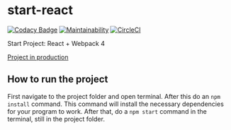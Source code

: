 # start-react

[![Codacy Badge](https://api.codacy.com/project/badge/Grade/4fda8f2199e0424b9f140ae79a8b7fde)](https://www.codacy.com/app/mensones-1/start-react?utm_source=github.com&utm_medium=referral&utm_content=mensonones/start-react&utm_campaign=Badge_Grade)
[![Maintainability](https://api.codeclimate.com/v1/badges/027dbbdbd0f71bd9b046/maintainability)](https://codeclimate.com/github/mensonones/start-react/maintainability)
[![CircleCI](https://circleci.com/gh/mensonones/start-react.svg?style=svg)](https://circleci.com/gh/mensonones/start-react)

Start Project: React + Webpack 4

[Project in production](https://competent-bose-0ca5a3.netlify.com/)

## How to run the project

First navigate to the project folder and open terminal. After this do an `npm install` command. This command will install the necessary dependencies for your program to work.
After that, do a `npm start` command in the terminal, still in the project folder.

